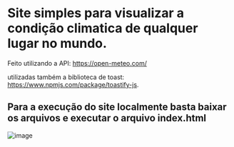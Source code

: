 # Site simples para visualizar a condição climatica de qualquer lugar no mundo.

Feito utilizando a API: https://open-meteo.com/

utilizadas também a biblioteca de toast: https://www.npmjs.com/package/toastify-js.

## Para a execução do site localmente basta baixar os arquivos e executar o arquivo index.html

![image](https://github.com/user-attachments/assets/170b12fe-0ecd-4561-b3fc-3461946a1e77)
